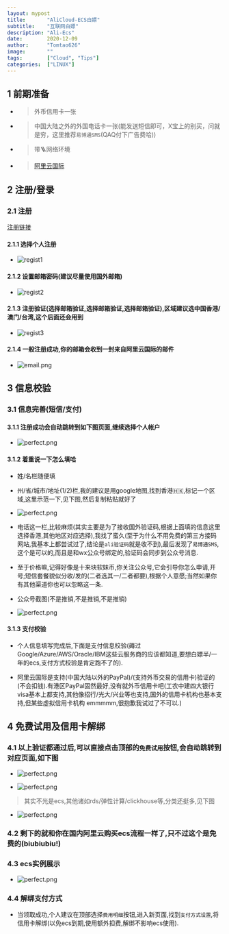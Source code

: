```yaml
---
layout: mypost
title:       "AliCloud-ECS白嫖"
subtitle:    "互联网白嫖"
description: "Ali-Ecs"
date:        2020-12-09
author:      "Tomtao626"
image:       ""
tags:        ["Cloud", "Tips"]
categories:  ["LINUX"]
---
```


## 1 前期准备

+ > 外币信用卡一张
+ > 中国大陆之外的外国电话卡一张(能发送短信即可，X宝上的别买，问就是穷，这里推荐`易博通SMS`(QAQ付下广告费哈))
+ > 带🪜网络环境
+ > [阿里云国际](https://www.alibabacloud.com/)

## 2 注册/登录

### 2.1 注册

[注册链接](https://account.alibabacloud.com/register/intl_register.htm?spm=a3c0i.7919406.6791778070.59.72d82129RKAUKS&oauth_callback=https%3A%2F%2Fwww.alibabacloud.com%2Fzh&lang=zh)

#### 2.1.1 选择个人注册

+ ![regist1](/posts/2021/12/09/regist1.png)

#### 2.1.2 设置邮箱密码(建议尽量使用国外邮箱)

+ ![regist2](/posts/2021/12/09/regist2.png)

#### 2.1.3 注册验证(选择邮箱验证,选择邮箱验证,选择邮箱验证),区域建议选中国香港/澳门/台湾,这个后面还会用到

+ ![regist3](/posts/2021/12/09/regist3.png)

#### 2.1.4 一般注册成功,你的邮箱会收到一封来自阿里云国际的邮件

+ ![email.png](/posts/2021/12/09/email.png)

## 3 信息校验

### 3.1 信息完善(短信/支付)

#### 3.1.1 注册成功会自动跳转到如下图页面,继续选择个人帐户

+ ![perfect.png](/posts/2021/12/09/perfect.png)

#### 3.1.2 着重说一下怎么填哈

+ 姓/名栏随便填

+ 州/省/城市/地址(1/2)栏,我的建议是用google地图,找到香港🇭🇰,标记一个区域,这里示范一下,见下图,然后复制粘贴就好了 

+ ![perfect.png](/posts/2021/12/09/map.png)

+ 电话这一栏,比较麻烦(其实主要是为了接收国外验证码,根据上面填的信息这里选择香港,其他地区对应选择),我找了蛮久(至于为什么不用免费的第三方接码网站,我基本上都尝试过了,结论是`ali验证码`就是收不到),最后发现了`易博通SMS`,这个是可以的,而且是和wx公众号绑定的,验证码会同步到公众号消息.

+ 至于价格嘛,记得好像是十来块软妹币,你关注公众号,它会引导你怎么申请,开号;短信套餐貌似分收/发的(二者选其一/二者都要),根据个人意愿;当然如果你有其他渠道你也可以忽略这一条.

+ 公众号截图(不是推销,不是推销,不是推销) 

+ ![perfect.png](/posts/2021/12/09/sms.png)

#### 3.1.3 支付校验

+ 个人信息填写完成后,下面是支付信息校验(薅过Google/Azure/AWS/Oracle/IBM这些云服务商的应该都知道,要想白嫖半/一年的ecs,支付方式校验是肯定跑不了的).

+ 阿里云国际是支持(中国大陆以外的PayPal)/(支持外币交易的信用卡)验证的(不会扣钱).有港区PayPal固然最好,没有就外币信用卡吧(工农中建四大银行visa基本上都支持,其他像招行/光大/兴业等也支持,国外的信用卡机构也基本支持,但某些虚拟信用卡机构 emmmmm,很抱歉我试过了不可以.)

## 4 免费试用及信用卡解绑

### 4.1 以上验证都通过后,可以直接点击顶部的`免费试用`按钮,会自动跳转到对应页面,如下图

+ ![perfect.png](/posts/2021/12/09/shiyong.png)

+ ![perfect.png](/posts/2021/12/09/ecs12.png)

> 其实不光是ecs,其他诸如rds/弹性计算/clickhouse等,分类还挺多,见下图

+ ![perfect.png](/posts/2021/12/09/category.png)

### 4.2 剩下的就和你在国内阿里云购买ecs流程一样了,只不过这个是免费的(biubiubiu!)

### 4.3 ecs实例展示

+ ![perfect.png](/posts/2021/12/09/ecs.png)

### 4.4 解绑支付方式

+ 当领取成功,个人建议在顶部选择`费用明细`按钮,进入新页面,找到`支付方式设置`,将信用卡解绑(以免ecs到期,使用额外扣费,解绑不影响ecs使用).
